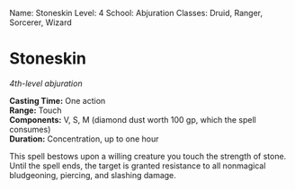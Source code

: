 Name: Stoneskin
Level: 4
School: Abjuration
Classes: Druid, Ranger, Sorcerer, Wizard

# Stoneskin
_4th-level abjuration_

**Casting Time:** One action    
**Range:** Touch    
**Components:** V, S, M (diamond dust worth 100 gp, which the spell consumes)    
**Duration:** Concentration, up to one hour 

This spell bestows upon a willing creature you touch the strength of stone. Until the spell ends, the target is granted resistance to all nonmagical bludgeoning, piercing, and slashing damage.